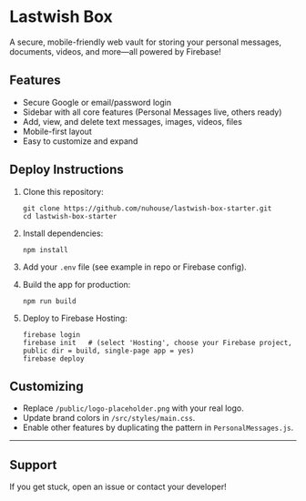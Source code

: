 # Lastwish Box

A secure, mobile-friendly web vault for storing your personal messages, documents, videos, and more—all powered by Firebase!

## Features

- Secure Google or email/password login
- Sidebar with all core features (Personal Messages live, others ready)
- Add, view, and delete text messages, images, videos, files
- Mobile-first layout
- Easy to customize and expand

## Deploy Instructions

1. Clone this repository:
    ```
    git clone https://github.com/nuhouse/lastwish-box-starter.git
    cd lastwish-box-starter
    ```

2. Install dependencies:
    ```
    npm install
    ```

3. Add your `.env` file (see example in repo or Firebase config).

4. Build the app for production:
    ```
    npm run build
    ```

5. Deploy to Firebase Hosting:
    ```
    firebase login
    firebase init   # (select 'Hosting', choose your Firebase project, public dir = build, single-page app = yes)
    firebase deploy
    ```

## Customizing

- Replace `/public/logo-placeholder.png` with your real logo.
- Update brand colors in `/src/styles/main.css`.
- Enable other features by duplicating the pattern in `PersonalMessages.js`.

---

## **Support**

If you get stuck, open an issue or contact your developer!


